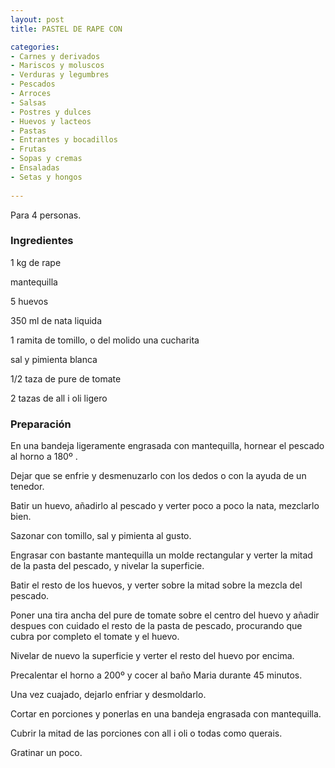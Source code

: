 ```yaml
---
layout: post
title: PASTEL DE RAPE CON

categories:
- Carnes y derivados
- Mariscos y moluscos
- Verduras y legumbres
- Pescados
- Arroces
- Salsas
- Postres y dulces
- Huevos y lacteos
- Pastas
- Entrantes y bocadillos
- Frutas
- Sopas y cremas
- Ensaladas
- Setas y hongos
 
---
```

Para 4 personas.

<h3>Ingredientes</h3>

1 kg de rape

mantequilla

5 huevos

350 ml de nata liquida

1 ramita de tomillo, o del molido una cucharita

sal y pimienta blanca

1/2 taza de pure de tomate

2 tazas de all i oli ligero

<h3>Preparación</h3>

En una bandeja ligeramente engrasada con mantequilla, hornear el pescado al horno a 180&ordm; .

Dejar que se enfrie y desmenuzarlo con los dedos o con la ayuda de un tenedor.

Batir un huevo, añadirlo al pescado y verter poco a poco la nata, mezclarlo bien.

Sazonar con tomillo, sal y pimienta al gusto.

Engrasar con bastante mantequilla un molde rectangular y verter la mitad de la pasta del pescado, y nivelar la superficie.

Batir el resto de los huevos, y verter sobre la mitad sobre la mezcla del pescado.

Poner una tira ancha del pure de tomate sobre el centro del huevo y añadir despues con cuidado el resto de la pasta de pescado, procurando que cubra por completo el tomate y el huevo.

Nivelar de nuevo la superficie y verter el resto del huevo por encima.

Precalentar el horno a 200&ordm; y cocer al baño Maria durante 45 minutos.

Una vez cuajado, dejarlo enfriar y desmoldarlo.

Cortar en porciones y ponerlas en una bandeja engrasada con mantequilla.

Cubrir la mitad de las porciones con all i oli o todas como querais.

Gratinar un poco.

